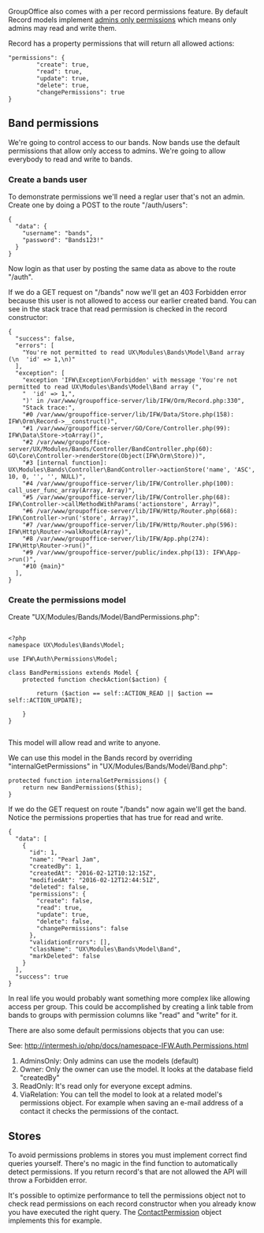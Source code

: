 GroupOffice also comes with a per record permissions feature. 
By default Record models implement [admins only permissions](http://intermesh.io/php/docs/class-IFW.Auth.Permissions.AdminsOnly.html) 
which means only admins may read and write them.

Record has a property permissions that will return all allowed actions:

````````````````````````````````````````
"permissions": {
		"create": true,
		"read": true,
		"update": true,
		"delete": true,
		"changePermissions": true
}
````````````````````````````````````````

## Band permissions
We're going to control access to our bands.  Now bands use the default 
permissions that allow only access to admins. We're going to allow everybody to
read and write to bands.

### Create a bands user
To demonstrate permissions we'll need a reglar user that's not an admin.
Create one by doing a POST to the route "/auth/users":

```````````````````````````````````````````````````````````````````````````````
{
  "data": {
    "username": "bands",
    "password": "Bands123!"
  }
}
```````````````````````````````````````````````````````````````````````````````

Now login as that user by posting the same data as above to the route "/auth".

If we do a GET request on "/bands" now we'll get an 403 Forbidden error because 
this user is not allowed to access our earlier created band. You can see in the 
stack trace that read permission is checked in the record constructor:

```````````````````````````````````````````````````````````````````````````````
{
  "success": false,
  "errors": [
    "You're not permitted to read UX\Modules\Bands\Model\Band array (\n  'id' => 1,\n)"
  ],
  "exception": [
    "exception 'IFW\Exception\Forbidden' with message 'You're not permitted to read UX\Modules\Bands\Model\Band array (",
    "  'id' => 1,",
    ")' in /var/www/groupoffice-server/lib/IFW/Orm/Record.php:330",
    "Stack trace:",
    "#0 /var/www/groupoffice-server/lib/IFW/Data/Store.php(158): IFW\Orm\Record->__construct()",
    "#1 /var/www/groupoffice-server/GO/Core/Controller.php(99): IFW\Data\Store->toArray()",
    "#2 /var/www/groupoffice-server/UX/Modules/Bands/Controller/BandController.php(60): GO\Core\Controller->renderStore(Object(IFW\Orm\Store))",
    "#3 [internal function]: UX\Modules\Bands\Controller\BandController->actionStore('name', 'ASC', 10, 0, '', '', NULL)",
    "#4 /var/www/groupoffice-server/lib/IFW/Controller.php(100): call_user_func_array(Array, Array)",
    "#5 /var/www/groupoffice-server/lib/IFW/Controller.php(68): IFW\Controller->callMethodWithParams('actionstore', Array)",
    "#6 /var/www/groupoffice-server/lib/IFW/Http/Router.php(668): IFW\Controller->run('store', Array)",
    "#7 /var/www/groupoffice-server/lib/IFW/Http/Router.php(596): IFW\Http\Router->walkRoute(Array)",
    "#8 /var/www/groupoffice-server/lib/IFW/App.php(274): IFW\Http\Router->run()",
    "#9 /var/www/groupoffice-server/public/index.php(13): IFW\App->run()",
    "#10 {main}"
  ],
}
```````````````````````````````````````````````````````````````````````````````

### Create the permissions model

Create "UX/Modules/Bands/Model/BandPermissions.php":

```````````````````````````````````````````````````````````````````````````````

<?php
namespace UX\Modules\Bands\Model;

use IFW\Auth\Permissions\Model;

class BandPermissions extends Model {
	protected function checkAction($action) {
		
		return ($action == self::ACTION_READ || $action == self::ACTION_UPDATE);
		
	}
}


```````````````````````````````````````````````````````````````````````````````

This model will allow read and write to anyone.

We can use this model in the Bands record by overriding "internalGetPermissions"
in "UX/Modules/Bands/Model/Band.php":

```````````````````````````````````````````````````````````````````````````````
protected function internalGetPermissions() {
	return new BandPermissions($this);
}
```````````````````````````````````````````````````````````````````````````````

If we do the GET request on route "/bands" now again we'll get the band. Notice
the permissions properties that has true for read and write.
```````````````````````````````````````````````````````````````````````````````
{
  "data": [
    {
      "id": 1,
      "name": "Pearl Jam",
      "createdBy": 1,
      "createdAt": "2016-02-12T10:12:15Z",
      "modifiedAt": "2016-02-12T12:44:51Z",
      "deleted": false,
      "permissions": {
        "create": false,
        "read": true,
        "update": true,
        "delete": false,
        "changePermissions": false
      },
      "validationErrors": [],
      "className": "UX\Modules\Bands\Model\Band",
      "markDeleted": false
    }
  ],
  "success": true
}
```````````````````````````````````````````````````````````````````````````````

In real life you would probably want something more complex like allowing access
per group. This could be accomplished by creating a link table from bands to 
groups with permission columns like "read" and "write" for it.

There are also some default permissions objects that you can use:

See: http://intermesh.io/php/docs/namespace-IFW.Auth.Permissions.html

1. AdminsOnly: Only admins can use the models (default)
2. Owner: Only the owner can use the model. It looks at the database field "createdBy"
3. ReadOnly: It's read only for everyone except admins.
4. ViaRelation: You can tell the model to look at a related model's permissions 
   object. For example when saving an e-mail address of a contact it checks the 
   permissions of the contact.

## Stores
To avoid permissions problems in stores you must implement correct find queries 
yourself. There's no magic in the find function to automatically detect permissions.
If you return record's that are not allowed the API will throw a Forbidden error.

It's possible to optimize performance to tell the permissions object not to check
read permissions on each record constructor when you already know you have executed the right
query. The [ContactPermission](http://intermesh.io/php/docs/class-GO.Modules.Contacts.Model.ContactPermissions.html)
object implements this for example.
